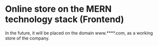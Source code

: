 # Online store on the MERN technology stack (Frontend)

In the future, it will be placed on the domain www.\*\*\*\*.com, as a working store of the company.
